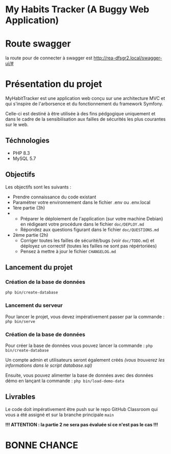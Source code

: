 # My Habits Tracker (A Buggy Web Application)

# Route swagger

la route pour de connecter à swagger est http://rea-dfsgr2.local/swagger-ui/#

# Présentation du projet

MyHabitTracker est une application web conçu sur une architecture MVC et qui s'inspire de l'arborsence et du fonctionnement du framework Symfony.

Celle-ci est destiné à être utilisée à des fins pédgogique uniquement et dans le cadre de la sensibilisation aux failles de sécurités les plus courantes sur le web.

## Téchnologies

- PHP 8.3
- MySQL 5.7

## Objectifs

Les objectifs sont les suivants :

- Prendre connaissance du code existant
- Paramétrer votre environnement dans le fichier .env ou .env.local
- 1ère partie (3h)
- - Préparer le déploiement de l'application (sur votre machine Debian) en rédigeant votre procédure dans le fichier `doc/DEPLOY.md`
  - Répondez aux questions figurant dans le fichier `doc/QUESTIONS.md`
- 2ème partie (2h)
  - Corriger toutes les failles de sécurité/bugs (voir `doc/TODO.md`) et déployez un correctif (toutes les failles ne sont pas répértoriées)
  - Pensez à mettre à jour le fichier `CHANGELOG.md`

## Lancement du projet

### Création de la base de données

```
php bin/create-database
```

### Lancement du serveur

Pour lancer le projet, vous devez impérativement passer par la commande : `php bin/serve`

### Création de la base de données

Pour créer la base de données vous pouvez lancer la commande : `php bin/create-database `

Un compte admin et utilisateurs seront également créés _(vous trouverez les informations dans le script database.sql)_

Ensuite, vous pouvez alimenter la base de données avec des données démo en lançant la commande : `php bin/load-demo-data`

## Livrables

Le code doit impérativement être push sur le repo GitHub Classroom qui vous a été assigné et sur la branche principale `main`

**!!! ATTENTION : la partie 2 ne sera pas évaluée si ce n'est pas le cas !!!**

# BONNE CHANCE

